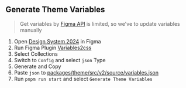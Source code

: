 ## Generate Theme Variables

> Get variables by [Figma API](https://www.figma.com/developers/api#get-local-variables-endpoint) is limited, so we've to update variables manually

1. Open [Design System 2024](#) in Figma
2. Run Figma Plugin [Variables2css](https://www.figma.com/community/plugin/1261234393153346915/variables2css)
3. Select Collections
4. Switch to `Config` and select `json` Type
5. Generate and Copy
6. Paste `json` to [packages/theme/src/v2/source/variables.json](../../packages/theme/src/v2/source/variables.json)
7. Run `pnpm run start` and select `Generate Theme Variables`
